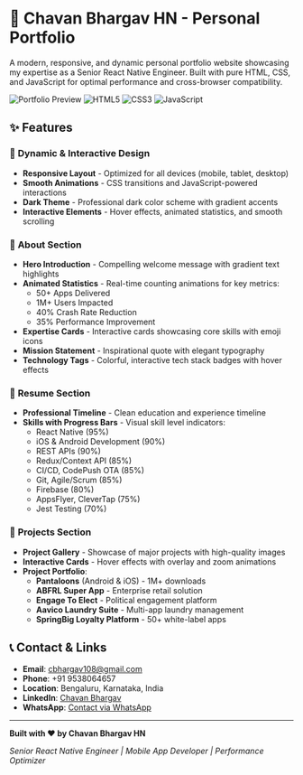 # 🚀 Chavan Bhargav HN - Personal Portfolio

A modern, responsive, and dynamic personal portfolio website showcasing my expertise as a Senior React Native Engineer. Built with pure HTML, CSS, and JavaScript for optimal performance and cross-browser compatibility.

![Portfolio Preview](https://img.shields.io/badge/Status-Live-green) ![HTML5](https://img.shields.io/badge/HTML5-E34F26?logo=html5&logoColor=white) ![CSS3](https://img.shields.io/badge/CSS3-1572B6?logo=css3&logoColor=white) ![JavaScript](https://img.shields.io/badge/JavaScript-F7DF1E?logo=javascript&logoColor=black)

## ✨ Features

### 🎨 **Dynamic & Interactive Design**
- **Responsive Layout** - Optimized for all devices (mobile, tablet, desktop)
- **Smooth Animations** - CSS transitions and JavaScript-powered interactions
- **Dark Theme** - Professional dark color scheme with gradient accents
- **Interactive Elements** - Hover effects, animated statistics, and smooth scrolling

### 📱 **About Section**
- **Hero Introduction** - Compelling welcome message with gradient text highlights
- **Animated Statistics** - Real-time counting animations for key metrics:
  - 50+ Apps Delivered
  - 1M+ Users Impacted  
  - 40% Crash Rate Reduction
  - 35% Performance Improvement
- **Expertise Cards** - Interactive cards showcasing core skills with emoji icons
- **Mission Statement** - Inspirational quote with elegant typography
- **Technology Tags** - Colorful, interactive tech stack badges with hover effects

### 💼 **Resume Section**
- **Professional Timeline** - Clean education and experience timeline
- **Skills with Progress Bars** - Visual skill level indicators:
  - React Native (95%)
  - iOS & Android Development (90%)
  - REST APIs (90%)
  - Redux/Context API (85%)
  - CI/CD, CodePush OTA (85%)
  - Git, Agile/Scrum (85%)
  - Firebase (80%)
  - AppsFlyer, CleverTap (75%)
  - Jest Testing (70%)

### 🎯 **Projects Section**
- **Project Gallery** - Showcase of major projects with high-quality images
- **Interactive Cards** - Hover effects with overlay and zoom animations
- **Project Portfolio**:
  - **Pantaloons** (Android & iOS) - 1M+ downloads
  - **ABFRL Super App** - Enterprise retail solution
  - **Engage To Elect** - Political engagement platform
  - **Aavico Laundry Suite** - Multi-app laundry management
  - **SpringBig Loyalty Platform** - 50+ white-label apps


## 📞 **Contact & Links**

- **Email**: cbhargav108@gmail.com
- **Phone**: +91 9538064657
- **Location**: Bengaluru, Karnataka, India
- **LinkedIn**: [Chavan Bhargav](https://www.linkedin.com/in/chavan-bhargav-8b1754170/)
- **WhatsApp**: [Contact via WhatsApp](https://api.whatsapp.com/send/?phone=919538064657)


---

**Built with ❤️ by Chavan Bhargav HN**

*Senior React Native Engineer | Mobile App Developer | Performance Optimizer*
